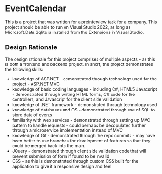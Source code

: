 # EventCalendar
This is a project that was written for a preinterview task for a company. This project should be able to run on Visual Studio 2022, as long as Microsoft.Data.Sqlite is installed from the Extensions in Visual Studio.

## Design Rationale
The design rationale for this project comprises of multiple aspects - as this is both a frontend and backend project. In short, the project demonstrates the following skills:
- knowledge of ASP.NET - demonstrated through technology used for the project - ASP.NET MVC
- knowledge of basic coding languages - including C#, HTML5 Javacsript - demonstrated through writing HTML forms, C# code for the controllers, and Javascript for the client side validation
- knowledge of .NET framework - demonstrated through technology used 
- knowledge of databases and OS   - demonstrated through use of SQL to store data of events
- familiarity with web services - demonstrated through setting up MVC pattern to handle requests - could perhaps be decopulated further through a microservice implementation instead of MVC
- knowledge of Git - demonstrated through the repo commits - may have been better to use branches for development of features so that they could be merged back into the main.
- JQuery - demonstrated through client side validation code that will prevent submission of form if found to be invalid
- CSS - as this is demonstrated through custom CSS built for the application to give it a responsive design and feel

